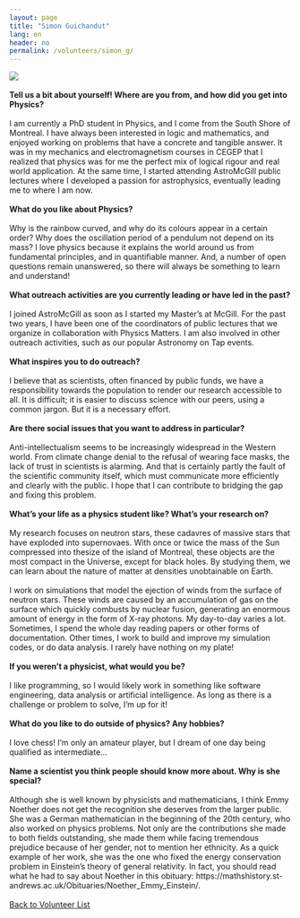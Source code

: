 ```yaml
---
layout: page
title: "Simon Guichandut"
lang: en
header: no
permalink: /volunteers/simon_g/
---
```

<img src="http://www.physics.mcgill.ca/~outreach/team/simonguichandut.jpg" />
<br><br>
<b>Tell us a bit about yourself! Where are you from, and how did you get into Physics?</b>
<br><br>
I am currently a PhD student in Physics, and I come from the South Shore of Montreal. I have always been interested in logic and mathematics, and enjoyed working on problems that have a concrete and tangible answer. It was in my mechanics and electromagnetism courses in CEGEP that I realized that physics was for me the perfect mix of logical rigour and real world application. At the same time, I started attending AstroMcGill public lectures where I developed a passion for astrophysics, eventually leading me to where I am now.
<br><br>
<b>What do you like about Physics?</b>
<br><br>
Why is the rainbow curved, and why do its colours appear in a certain order? Why does the oscillation period of a pendulum not depend on its mass? I love physics because it explains the world around us from fundamental principles, and in quantifiable manner. And, a number of open questions remain unanswered, so there will always be something to learn and understand!
<br><br>
<b>What outreach activities are you currently leading or have led in the past?</b>
<br><br>
I joined AstroMcGill as soon as I started my Master’s at McGill. For the past two years, I have been one of the coordinators of public lectures that we organize in collaboration with Physics Matters. I am also involved in other outreach activities, such as our popular Astronomy on Tap events.
<br><br>
<b>What inspires you to do outreach?</b>
<br><br>
I believe that as scientists, often financed by public funds, we have a responsibility towards the population to render our research accessible to all. It is difficult; it is easier to discuss science with our peers, using a common jargon. But it is a necessary effort.
<br><br>
<b>Are there social issues that you want to address in particular?</b>
<br><br>
Anti-intellectualism seems to be increasingly widespread in the Western world. From climate change denial to the refusal of wearing face masks, the lack of trust in scientists is alarming. And that is certainly partly the fault of the scientific community itself, which must communicate more efficiently and clearly with the public. I hope that I can contribute to bridging the gap and fixing this problem.
<br><br>
<b>What’s your life as a physics student like? What’s your research on?</b>
<br><br>
My research focuses on neutron stars, these cadavres of massive stars that have exploded into supernovaes. With once or twice the mass of the Sun compressed into thesize of the island of Montreal, these objects are the most compact in the Universe, except for black holes. By studying them, we can learn about the nature of matter at densities unobtainable on Earth.
<br><br>
I work on simulations that model the ejection of winds from the surface of neutron stars. These winds are caused by an accumulation of gas on the surface which quickly combusts by nuclear fusion, generating an enormous amount of energy in the form of X-ray photons. My day-to-day varies a lot. Sometimes, I spend the whole day reading papers or other forms of documentation. Other times, I work to build and improve my simulation codes, or do data analysis. I rarely have nothing on my plate!
<br><br>
<b>If you weren’t a physicist, what would you be?</b>
<br><br>
I like programming, so I would likely work in something like software engineering, data analysis or artificial intelligence. As long as there is a challenge or problem to solve, I’m up for it!
<br><br>
<b>What do you like to do outside of physics? Any hobbies?</b>
<br><br>
I love chess! I’m only an amateur player, but I dream of one day being qualified as intermediate...
<br><br>
<b>Name a scientist you think people should know more about. Why is she special?</b>
<br><br>
Although she is well known by physicists and mathematicians, I think Emmy Noether does not get the recognition she deserves from the larger public. She was a German mathematician in the beginning of the 20th century, who also worked on physics problems. Not only are the contributions she made to both fields outstanding, she made them while facing tremendous prejudice because of her gender, not to mention her ethnicity. As a quick example of her work, she was the one who fixed the energy conservation problem in Einstein’s theory of general relativity. In fact, you should read what he had to say about Noether in this obituary: https://mathshistory.st-andrews.ac.uk/Obituaries/Noether_Emmy_Einstein/.
<br><br>
<a href="/volunteers/">Back to Volunteer List</a>
